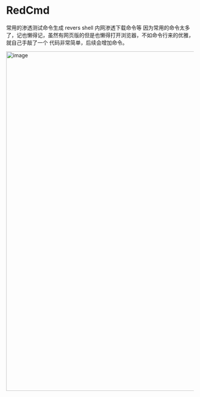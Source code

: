 # RedCmd
常用的渗透测试命令生成 revers shell 内网渗透下载命令等
因为常用的命令太多了，记也懒得记，虽然有网页版的但是也懒得打开浏览器，不如命令行来的优雅，
就自己手敲了一个 代码非常简单，后续会增加命令。

<img width="910" alt="image" src="https://github.com/sspsec/RedCmd/assets/142762749/0b037ee5-87b2-4ddc-8f7d-0422723521e1">
